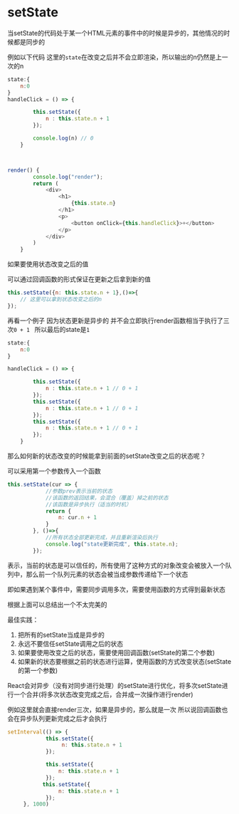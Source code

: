 # setState

当setState的代码处于某一个HTML元素的事件中的时候是异步的，其他情况的时候都是同步的

例如以下代码
这里的```state```在改变之后并不会立即渲染，所以输出的n仍然是上一次的n
```js
state:{
    n:0
}
handleClick = () => {

        this.setState({
            n : this.state.n + 1
        });

        console.log(n) // 0
    }



render() {
        console.log("render");
        return (
            <div>
                <h1>
                    {this.state.n}
                </h1>
                <p>
                    <button onClick={this.handleClick}>+</button>
                </p>
            </div>
        )
    }
```


如果要使用状态改变之后的值

可以通过回调函数的形式保证在更新之后拿到新的值
```js
this.setState({n: this.state.n + 1},()=>{
    // 这里可以拿到状态改变之后的n
});
```

再看一个例子
因为状态更新是异步的 并不会立即执行render函数相当于执行了三次```0 + 1 ```
所以最后的state是```1```
```js
state:{
    n:0
}

handleClick = () => {

        this.setState({
            n : this.state.n + 1 // 0 + 1
        });
        this.setState({
            n : this.state.n + 1 // 0 + 1
        });
        this.setState({
            n : this.state.n + 1 // 0 + 1
        });
    }
```

那么如何新的状态改变的时候能拿到前面的setState改变之后的状态呢？

可以采用第一个参数传入一个函数

```js
this.setState(cur => {
            //参数prev表示当前的状态
            //该函数的返回结果，会混合（覆盖）掉之前的状态
            //该函数是异步执行（适当的时机）
            return {
                n: cur.n + 1
            }
        }, ()=>{
            //所有状态全部更新完成，并且重新渲染后执行
            console.log("state更新完成", this.state.n);
        });
```

表示，当前的状态是可以信任的，所有使用了这种方式的对象改变会被放入一个队列中，那么前一个队列元素的状态会被当成参数传递给下一个状态

即如果遇到某个事件中，需要同步调用多次，需要使用函数的方式得到最新状态

根据上面可以总结出一个不太完美的

最佳实践：
1. 把所有的setState当成是异步的
2. 永远不要信任setState调用之后的状态
3. 如果要使用改变之后的状态，需要使用回调函数(setState的第二个参数)
4. 如果新的状态要根据之前的状态进行运算，使用函数的方式改变状态(setState的第一个参数)

React会对异步（没有对同步进行处理）的setState进行优化，将多次setState进行一个合并(将多次状态改变完成之后，合并成一次操作进行render)

例如这里就会直接render三次，如果是异步的，那么就是一次
所以说回调函数也会在异步队列更新完成之后才会执行
```js
setInterval(() => {
            this.setState({
                 n: this.state.n + 1
            });

            this.setState({
                n: this.state.n + 1
            });
           this.setState({
                n: this.state.n + 1
            });
     }, 1000)
```
